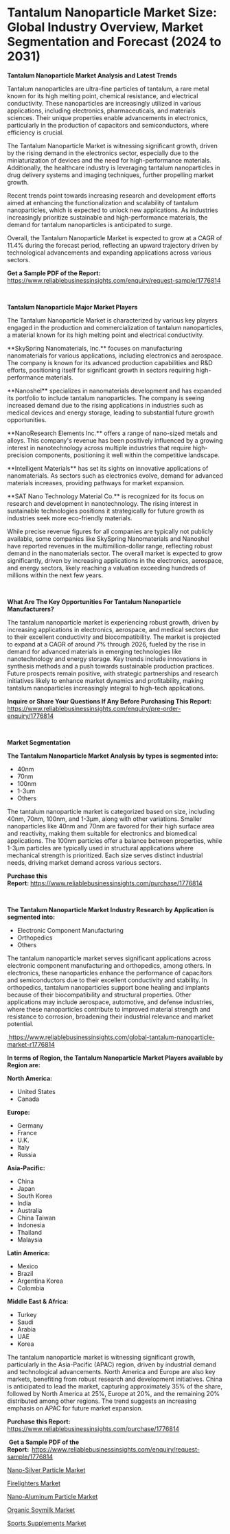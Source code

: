 <p><h1>Tantalum Nanoparticle Market Size: Global Industry Overview, Market Segmentation and Forecast (2024 to 2031)</h1></p><p><strong>Tantalum Nanoparticle Market Analysis and Latest Trends</strong></p>
<p><p>Tantalum nanoparticles are ultra-fine particles of tantalum, a rare metal known for its high melting point, chemical resistance, and electrical conductivity. These nanoparticles are increasingly utilized in various applications, including electronics, pharmaceuticals, and materials sciences. Their unique properties enable advancements in electronics, particularly in the production of capacitors and semiconductors, where efficiency is crucial.</p><p>The Tantalum Nanoparticle Market is witnessing significant growth, driven by the rising demand in the electronics sector, especially due to the miniaturization of devices and the need for high-performance materials. Additionally, the healthcare industry is leveraging tantalum nanoparticles in drug delivery systems and imaging techniques, further propelling market growth.</p><p>Recent trends point towards increasing research and development efforts aimed at enhancing the functionalization and scalability of tantalum nanoparticles, which is expected to unlock new applications. As industries increasingly prioritize sustainable and high-performance materials, the demand for tantalum nanoparticles is anticipated to surge.</p><p>Overall, the Tantalum Nanoparticle Market is expected to grow at a CAGR of 11.4% during the forecast period, reflecting an upward trajectory driven by technological advancements and expanding applications across various sectors.</p></p>
<p><strong>Get a Sample PDF of the Report:&nbsp;</strong> <a href="https://www.reliablebusinessinsights.com/enquiry/request-sample/1776814?utm_campaign=1091&utm_medium=2&utm_source=Github&utm_content=ia&utm_term=09102024&utm_id=tantalum-nanoparticle">https://www.reliablebusinessinsights.com/enquiry/request-sample/1776814</a></p>
<p>&nbsp;</p>
<p><strong>Tantalum Nanoparticle Major Market Players</strong></p>
<p><p>The Tantalum Nanoparticle Market is characterized by various key players engaged in the production and commercialization of tantalum nanoparticles, a material known for its high melting point and electrical conductivity. </p><p>**SkySpring Nanomaterials, Inc.** focuses on manufacturing nanomaterials for various applications, including electronics and aerospace. The company is known for its advanced production capabilities and R&D efforts, positioning itself for significant growth in sectors requiring high-performance materials.</p><p>**Nanoshel** specializes in nanomaterials development and has expanded its portfolio to include tantalum nanoparticles. The company is seeing increased demand due to the rising applications in industries such as medical devices and energy storage, leading to substantial future growth opportunities.</p><p>**NanoResearch Elements Inc.** offers a range of nano-sized metals and alloys. This company's revenue has been positively influenced by a growing interest in nanotechnology across multiple industries that require high-precision components, positioning it well within the competitive landscape.</p><p>**Intelligent Materials** has set its sights on innovative applications of nanomaterials. As sectors such as electronics evolve, demand for advanced materials increases, providing pathways for market expansion.</p><p>**SAT Nano Technology Material Co.** is recognized for its focus on research and development in nanotechnology. The rising interest in sustainable technologies positions it strategically for future growth as industries seek more eco-friendly materials.</p><p>While precise revenue figures for all companies are typically not publicly available, some companies like SkySpring Nanomaterials and Nanoshel have reported revenues in the multimillion-dollar range, reflecting robust demand in the nanomaterials sector. The overall market is expected to grow significantly, driven by increasing applications in the electronics, aerospace, and energy sectors, likely reaching a valuation exceeding hundreds of millions within the next few years.</p></p>
<p>&nbsp;</p>
<p><strong>What Are The Key Opportunities For Tantalum Nanoparticle Manufacturers?</strong></p>
<p><p>The tantalum nanoparticle market is experiencing robust growth, driven by increasing applications in electronics, aerospace, and medical sectors due to their excellent conductivity and biocompatibility. The market is projected to expand at a CAGR of around 7% through 2026, fueled by the rise in demand for advanced materials in emerging technologies like nanotechnology and energy storage. Key trends include innovations in synthesis methods and a push towards sustainable production practices. Future prospects remain positive, with strategic partnerships and research initiatives likely to enhance market dynamics and profitability, making tantalum nanoparticles increasingly integral to high-tech applications.</p></p>
<p><strong>Inquire or Share Your Questions If Any Before Purchasing This Report:</strong> <a href="https://www.reliablebusinessinsights.com/enquiry/pre-order-enquiry/1776814?utm_campaign=1091&utm_medium=2&utm_source=Github&utm_content=ia&utm_term=09102024&utm_id=tantalum-nanoparticle">https://www.reliablebusinessinsights.com/enquiry/pre-order-enquiry/1776814</a></p>
<p>&nbsp;</p>
<p><strong>Market Segmentation</strong></p>
<p><strong>The Tantalum Nanoparticle Market Analysis by types is segmented into:</strong></p>
<p><ul><li>40nm</li><li>70nm</li><li>100nm</li><li>1-3um</li><li>Others</li></ul></p>
<p><p>The tantalum nanoparticle market is categorized based on size, including 40nm, 70nm, 100nm, and 1-3μm, along with other variations. Smaller nanoparticles like 40nm and 70nm are favored for their high surface area and reactivity, making them suitable for electronics and biomedical applications. The 100nm particles offer a balance between properties, while 1-3μm particles are typically used in structural applications where mechanical strength is prioritized. Each size serves distinct industrial needs, driving market demand across various sectors.</p></p>
<p><strong>Purchase this Report:&nbsp;</strong><a href="https://www.reliablebusinessinsights.com/purchase/1776814?utm_campaign=1091&utm_medium=2&utm_source=Github&utm_content=ia&utm_term=09102024&utm_id=tantalum-nanoparticle">https://www.reliablebusinessinsights.com/purchase/1776814</a></p>
<p>&nbsp;</p>
<p><strong>The Tantalum Nanoparticle Market Industry Research by Application is segmented into:</strong></p>
<p><ul><li>Electronic Component Manufacturing</li><li>Orthopedics</li><li>Others</li></ul></p>
<p><p>The tantalum nanoparticle market serves significant applications across electronic component manufacturing and orthopedics, among others. In electronics, these nanoparticles enhance the performance of capacitors and semiconductors due to their excellent conductivity and stability. In orthopedics, tantalum nanoparticles support bone healing and implants because of their biocompatibility and structural properties. Other applications may include aerospace, automotive, and defense industries, where these nanoparticles contribute to improved material strength and resistance to corrosion, broadening their industrial relevance and market potential.</p></p>
<p><a href="https://www.reliablebusinessinsights.com/global-tantalum-nanoparticle-market-r1776814?utm_campaign=1091&utm_medium=2&utm_source=Github&utm_content=ia&utm_term=09102024&utm_id=tantalum-nanoparticle">&nbsp;https://www.reliablebusinessinsights.com/global-tantalum-nanoparticle-market-r1776814</a></p>
<p><strong>In terms of Region, the Tantalum Nanoparticle Market Players available by Region are:</strong></p>
<p>
    <p> <strong> North America: </strong>
        <ul>
            <li>United States</li>
            <li>Canada</li>
        </ul>
        </p> 
    <p> <strong> Europe: </strong>
        <ul>
            <li>Germany</li>
            <li>France</li>
            <li>U.K.</li>
            <li>Italy</li>
            <li>Russia</li>
        </ul>
        </p> 
    <p> <strong> Asia-Pacific: </strong>
        <ul>
            <li>China</li>
            <li>Japan</li>
            <li>South Korea</li>
            <li>India</li>
            <li>Australia</li>
            <li>China Taiwan</li>
            <li>Indonesia</li>
            <li>Thailand</li>
            <li>Malaysia</li>
        </ul>
        </p> 
    <p> <strong> Latin America: </strong>
        <ul>
            <li>Mexico</li>
            <li>Brazil</li>
            <li>Argentina Korea</li>
            <li>Colombia</li>
        </ul>
        </p> 
    <p> <strong> Middle East & Africa: </strong>
        <ul>
            <li>Turkey</li>
            <li>Saudi</li>
            <li>Arabia</li>
            <li>UAE</li>
            <li>Korea</li>
        </ul>
    </p>
    </p>
<p><p>The tantalum nanoparticle market is witnessing significant growth, particularly in the Asia-Pacific (APAC) region, driven by industrial demand and technological advancements. North America and Europe are also key markets, benefiting from robust research and development initiatives. China is anticipated to lead the market, capturing approximately 35% of the share, followed by North America at 25%, Europe at 20%, and the remaining 20% distributed among other regions. The trend suggests an increasing emphasis on APAC for future market expansion.</p></p>
<p><strong>Purchase this Report: </strong><a href="https://www.reliablebusinessinsights.com/purchase/1776814?utm_campaign=1091&utm_medium=2&utm_source=Github&utm_content=ia&utm_term=09102024&utm_id=tantalum-nanoparticle">https://www.reliablebusinessinsights.com/purchase/1776814</a></p>
<p>&nbsp;<strong>Get a Sample PDF of the Report:&nbsp;&nbsp;</strong><a href="https://www.reliablebusinessinsights.com/enquiry/request-sample/1776814?utm_campaign=1091&utm_medium=2&utm_source=Github&utm_content=ia&utm_term=09102024&utm_id=tantalum-nanoparticle">https://www.reliablebusinessinsights.com/enquiry/request-sample/1776814</a></p>
<p><strong></strong></p>
<p><p><a href="https://github.com/pinesamshigoz/Market-Research-Report-List-1/blob/main/nano-silver-particle-market.md?utm_campaign=1091&utm_medium=2&utm_source=Github&utm_content=ia&utm_term=09102024&utm_id=tantalum-nanoparticle">Nano-Silver Particle Market</a></p><p><a href="https://www.linkedin.com/pulse/firelighters-market-indicators-size-regional-breakdown-player-yecpc?utm_campaign=1091&utm_medium=2&utm_source=Github&utm_content=ia&utm_term=09102024&utm_id=tantalum-nanoparticle">Firelighters Market</a></p><p><a href="https://github.com/holiangrbenkosr/Market-Research-Report-List-1/blob/main/nano-aluminum-particle-market.md?utm_campaign=1091&utm_medium=2&utm_source=Github&utm_content=ia&utm_term=09102024&utm_id=tantalum-nanoparticle">Nano-Aluminum Particle Market</a></p><p><a href="https://issuu.com/reportprime-2/docs/organic-soymilk-market-size-2030.pp_5458e237c4d019?utm_campaign=1091&utm_medium=2&utm_source=Github&utm_content=ia&utm_term=09102024&utm_id=tantalum-nanoparticle">Organic Soymilk Market</a></p><p><a href="https://www.linkedin.com/pulse/sports-supplements-market-maturity-analysis-regional-disparities-7hrkc?utm_campaign=1091&utm_medium=2&utm_source=Github&utm_content=ia&utm_term=09102024&utm_id=tantalum-nanoparticle">Sports Supplements Market</a></p></p>